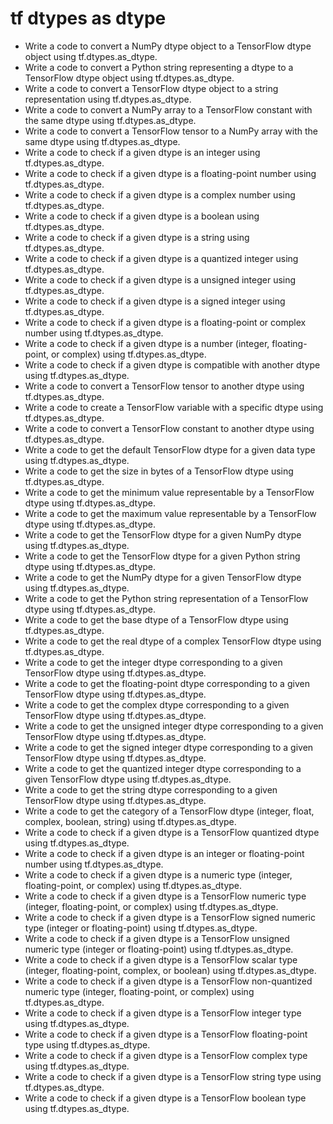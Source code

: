 # tf dtypes as dtype

- Write a code to convert a NumPy dtype object to a TensorFlow dtype object using tf.dtypes.as_dtype.
- Write a code to convert a Python string representing a dtype to a TensorFlow dtype object using tf.dtypes.as_dtype.
- Write a code to convert a TensorFlow dtype object to a string representation using tf.dtypes.as_dtype.
- Write a code to convert a NumPy array to a TensorFlow constant with the same dtype using tf.dtypes.as_dtype.
- Write a code to convert a TensorFlow tensor to a NumPy array with the same dtype using tf.dtypes.as_dtype.
- Write a code to check if a given dtype is an integer using tf.dtypes.as_dtype.
- Write a code to check if a given dtype is a floating-point number using tf.dtypes.as_dtype.
- Write a code to check if a given dtype is a complex number using tf.dtypes.as_dtype.
- Write a code to check if a given dtype is a boolean using tf.dtypes.as_dtype.
- Write a code to check if a given dtype is a string using tf.dtypes.as_dtype.
- Write a code to check if a given dtype is a quantized integer using tf.dtypes.as_dtype.
- Write a code to check if a given dtype is a unsigned integer using tf.dtypes.as_dtype.
- Write a code to check if a given dtype is a signed integer using tf.dtypes.as_dtype.
- Write a code to check if a given dtype is a floating-point or complex number using tf.dtypes.as_dtype.
- Write a code to check if a given dtype is a number (integer, floating-point, or complex) using tf.dtypes.as_dtype.
- Write a code to check if a given dtype is compatible with another dtype using tf.dtypes.as_dtype.
- Write a code to convert a TensorFlow tensor to another dtype using tf.dtypes.as_dtype.
- Write a code to create a TensorFlow variable with a specific dtype using tf.dtypes.as_dtype.
- Write a code to convert a TensorFlow constant to another dtype using tf.dtypes.as_dtype.
- Write a code to get the default TensorFlow dtype for a given data type using tf.dtypes.as_dtype.
- Write a code to get the size in bytes of a TensorFlow dtype using tf.dtypes.as_dtype.
- Write a code to get the minimum value representable by a TensorFlow dtype using tf.dtypes.as_dtype.
- Write a code to get the maximum value representable by a TensorFlow dtype using tf.dtypes.as_dtype.
- Write a code to get the TensorFlow dtype for a given NumPy dtype using tf.dtypes.as_dtype.
- Write a code to get the TensorFlow dtype for a given Python string dtype using tf.dtypes.as_dtype.
- Write a code to get the NumPy dtype for a given TensorFlow dtype using tf.dtypes.as_dtype.
- Write a code to get the Python string representation of a TensorFlow dtype using tf.dtypes.as_dtype.
- Write a code to get the base dtype of a TensorFlow dtype using tf.dtypes.as_dtype.
- Write a code to get the real dtype of a complex TensorFlow dtype using tf.dtypes.as_dtype.
- Write a code to get the integer dtype corresponding to a given TensorFlow dtype using tf.dtypes.as_dtype.
- Write a code to get the floating-point dtype corresponding to a given TensorFlow dtype using tf.dtypes.as_dtype.
- Write a code to get the complex dtype corresponding to a given TensorFlow dtype using tf.dtypes.as_dtype.
- Write a code to get the unsigned integer dtype corresponding to a given TensorFlow dtype using tf.dtypes.as_dtype.
- Write a code to get the signed integer dtype corresponding to a given TensorFlow dtype using tf.dtypes.as_dtype.
- Write a code to get the quantized integer dtype corresponding to a given TensorFlow dtype using tf.dtypes.as_dtype.
- Write a code to get the string dtype corresponding to a given TensorFlow dtype using tf.dtypes.as_dtype.
- Write a code to get the category of a TensorFlow dtype (integer, float, complex, boolean, string) using tf.dtypes.as_dtype.
- Write a code to check if a given dtype is a TensorFlow quantized dtype using tf.dtypes.as_dtype.
- Write a code to check if a given dtype is an integer or floating-point number using tf.dtypes.as_dtype.
- Write a code to check if a given dtype is a numeric type (integer, floating-point, or complex) using tf.dtypes.as_dtype.
- Write a code to check if a given dtype is a TensorFlow numeric type (integer, floating-point, or complex) using tf.dtypes.as_dtype.
- Write a code to check if a given dtype is a TensorFlow signed numeric type (integer or floating-point) using tf.dtypes.as_dtype.
- Write a code to check if a given dtype is a TensorFlow unsigned numeric type (integer or floating-point) using tf.dtypes.as_dtype.
- Write a code to check if a given dtype is a TensorFlow scalar type (integer, floating-point, complex, or boolean) using tf.dtypes.as_dtype.
- Write a code to check if a given dtype is a TensorFlow non-quantized numeric type (integer, floating-point, or complex) using tf.dtypes.as_dtype.
- Write a code to check if a given dtype is a TensorFlow integer type using tf.dtypes.as_dtype.
- Write a code to check if a given dtype is a TensorFlow floating-point type using tf.dtypes.as_dtype.
- Write a code to check if a given dtype is a TensorFlow complex type using tf.dtypes.as_dtype.
- Write a code to check if a given dtype is a TensorFlow string type using tf.dtypes.as_dtype.
- Write a code to check if a given dtype is a TensorFlow boolean type using tf.dtypes.as_dtype.
